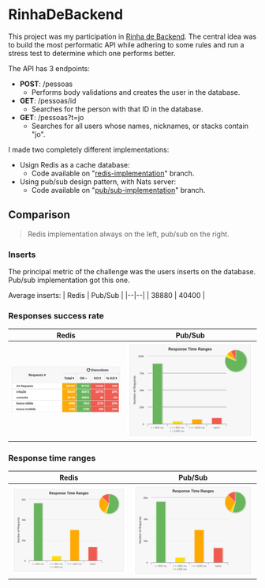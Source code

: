 
# RinhaDeBackend

This project was my participation in [Rinha de Backend](https://github.com/zanfranceschi/rinha-de-backend-2023-q3). The central idea was to build the most performatic API while adhering to some rules and run a stress test to determine which one performs better.

The API has 3 endpoints:

-   **POST**: /pessoas
    -   Performs body validations and creates the user in the database.
-   **GET**: /pessoas/id
    -   Searches for the person with that ID in the database.
-   **GET**: /pessoas?t=jo
    -   Searches for all users whose names, nicknames, or stacks contain "jo".

I made two completely different implementations:
- Usign Redis as a cache database:
	- Code available on "[redis-implementation](https://github.com/GuilhermeSAraujo/rinha-backend/tree/redis-implementation)" branch.
- Using pub/sub design pattern, with Nats server:
	- Code available on "[pub/sub-implementation](https://github.com/GuilhermeSAraujo/rinha-backend/tree/pub/sub-implementation)" branch.

## Comparison

> Redis implementation always on the left, pub/sub on the right.

### Inserts
The principal metric of the challenge was the users inserts on the database. Pub/sub implementation got this one.

Average inserts:
| Redis | Pub/Sub |
|--|--|
| 38880 | 40400 |

###  Responses success rate

| Redis | Pub/Sub |
|--|--|
| ![redis](./assets/redis-imp-succs-responses.png) | ![pub/sub](./assets/pub-sub-imp-res-time-range.png) |

### Response time ranges
| Redis | Pub/Sub |
|--|--|
| ![redis](./assets/redis-imp-res-time-range.png) | ![pub/sub](./assets/redis-imp-res-time-range.png) |
